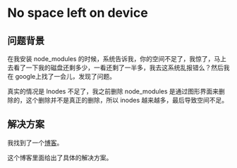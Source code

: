 # No space left on device

## 问题背景

在我安装 node_modules 的时候，系统告诉我，你的空间不足了，我惊了，马上去看了一下我的磁盘还剩多少，一看还剩了一半多，我去这系统乱报错么？然后我在 google上找了一会儿，发现了问题。

真实的情况是 Inodes 不足了，我之前删除 node_modules 是通过图形界面来删除的，这个删除并不是真正的删除，所以 inodes 越来越多，最后导致空间不足。

## 解决方案

我找到了一个[博客](https://www.ivankuznetsov.com/2010/02/no-space-left-on-device-running-out-of-inodes.html/comment-page-2#comment-992817)。

这个博客里面给出了具体的解决方案。
